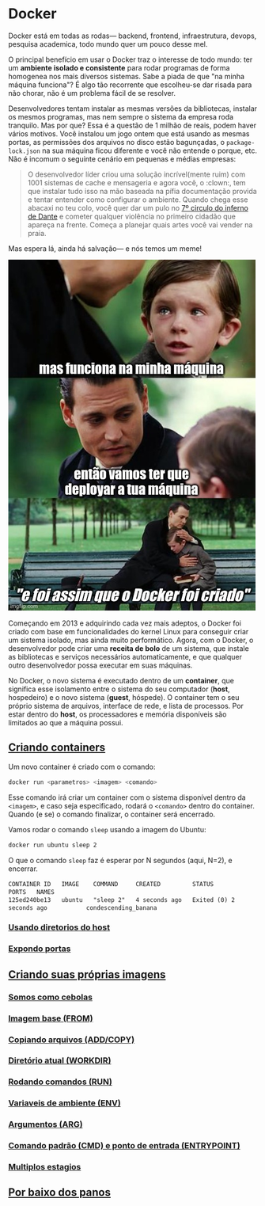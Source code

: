 # Docker

Docker está em todas as rodas— backend, frontend, infraestrutura, devops, pesquisa academica, todo mundo quer um pouco desse mel.

O principal benefício em usar o Docker traz o interesse de todo mundo: ter um **ambiente isolado e consistente** para rodar programas de forma homogenea nos mais diversos sistemas. Sabe a piada de que "na minha máquina funciona"? É algo tão recorrente que escolheu-se dar risada para não chorar, não é um problema fácil de se resolver.

Desenvolvedores tentam instalar as mesmas versões da bibliotecas, instalar os mesmos programas, mas nem sempre o sistema da empresa roda tranquilo.
Mas por que?
Essa é a questão de 1 milhão de reais, podem haver vários motivos.
Você instalou um jogo ontem que está usando as mesmas portas, as permissões dos arquivos no disco estão bagunçadas, o `package-lock.json` na sua máquina ficou diferente e você não entende o porque, etc.
Não é incomum o seguinte cenário em pequenas e médias empresas:
> O desenvolvedor líder criou uma solução incrível(mente ruim) com 1001 sistemas de cache e mensageria e agora você, o :clown:, tem que instalar tudo isso na mão baseada na pífia documentação provida e tentar entender como configurar o ambiente.
Quando chega esse abacaxi no teu colo, você quer dar um pulo no [7º circulo do inferno de Dante](https://danteworlds.laits.utexas.edu/circle7.html) e cometer qualquer violência no primeiro cidadão que apareça na frente.
Começa a planejar quais artes você vai vender na praia.

Mas espera lá, ainda há salvação— e nós temos um meme!

![A Criação do Docker, pela Interwebs](images/meme.jpg)

Começando em 2013 e adquirindo cada vez mais adeptos, o Docker foi criado com base em funcionalidades do kernel Linux para conseguir criar um sistema isolado, mas ainda muito performático.
Agora, com o Docker, o desenvolvedor pode criar uma **receita de bolo** de um sistema, que instale as bibliotecas e serviços necessários automaticamente, e que qualquer outro desenvolvedor possa executar em suas máquinas.

No Docker, o novo sistema é executado dentro de um **container**, que significa esse isolamento entre o sistema do seu computador (**host**, hospedeiro) e o novo sistema (**guest**, hóspede).
O container tem o seu próprio sistema de arquivos, interface de rede, e lista de processos.
Por estar dentro do **host**, os processadores e memória disponíveis são limitados ao que a máquina possui.

## [Criando containers](link-sub-conteudo)

Um novo container é criado com o comando:
```bash
docker run <parametros> <imagem> <comando>
```

Esse comando irá criar um container com o sistema disponível dentro da `<imagem>`, e caso seja especificado, rodará o `<comando>` dentro do container.
Quando (e se) o comando finalizar, o container será encerrado.

Vamos rodar o comando `sleep` usando a imagem do Ubuntu:
```bash
docker run ubuntu sleep 2 
```
O que o comando `sleep` faz é esperar por N segundos (aqui, N=2), e encerrar.


```
CONTAINER ID   IMAGE    COMMAND     CREATED         STATUS                     PORTS   NAMES
125ed240be13   ubuntu   "sleep 2"   4 seconds ago   Exited (0) 2 seconds ago           condescending_banana
```

### [Usando diretorios do host](link-sub-conteudo)
### [Expondo portas](link-sub-conteudo)
## [Criando suas próprias imagens](link-sub-conteudo)
### [Somos como cebolas](link-sub-conteudo)
### [Imagem base (FROM)](link-sub-conteudo)
### [Copiando arquivos (ADD/COPY)](link-sub-conteudo)
### [Diretório atual (WORKDIR)](link-sub-conteudo)
### [Rodando comandos (RUN)](link-sub-conteudo)
### [Variaveis de ambiente (ENV)](link-sub-conteudo)
### [Argumentos (ARG)](link-sub-conteudo)
### [Comando padrão (CMD) e ponto de entrada (ENTRYPOINT)](link-sub-conteudo)
### [Multiplos estagios](link-sub-conteudo)
## [Por baixo dos panos](link-sub-conteudo)
